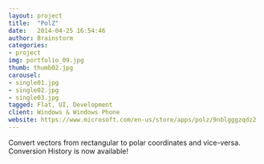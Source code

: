 ```yaml
---
layout: project
title:  "PolZ"
date:   2014-04-25 16:54:46
author: Brainstorm
categories:
- project
img: portfolio_09.jpg
thumb: thumb02.jpg
carousel:
- single01.jpg
- single02.jpg
- single03.jpg
tagged: Flat, UI, Development
client: Windows & Windows Phone
website: https://www.microsoft.com/en-us/store/apps/polz/9nblgggzqdz2
---
```

Convert vectors from rectangular to polar coordinates and vice-versa.  Conversion History is now available!
